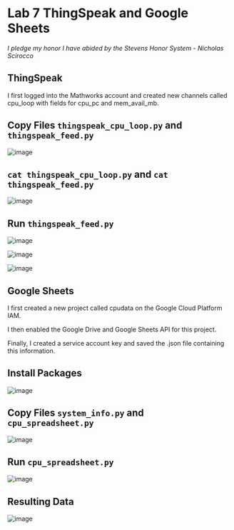 # Lab 7 ThingSpeak and Google Sheets

*I pledge my honor I have abided by the Stevens Honor System - Nicholas Scirocco*

## ThingSpeak

I first logged into the Mathworks account and created new channels called cpu_loop with fields for cpu_pc and mem_avail_mb.

## Copy Files `thingspeak_cpu_loop.py` and `thingspeak_feed.py`

![image](https://github.com/user-attachments/assets/71c64266-8517-4338-b501-5214468fdcf7)

## `cat thingspeak_cpu_loop.py` and `cat thingspeak_feed.py`

![image](https://github.com/user-attachments/assets/16c2b6b3-7dbb-46f1-b2f9-6aa54995b5c0)

## Run `thingspeak_feed.py`

![image](https://github.com/user-attachments/assets/ec4b8846-470a-4809-b965-acc9647f2299)

![image](https://github.com/user-attachments/assets/9bd24ce5-ccd4-4673-9b5e-10e651d4d51e)

![image](https://github.com/user-attachments/assets/0453508b-12c6-4e8d-a034-15714b9399c3)


## Google Sheets

I first created a new project called cpudata on the Google Cloud Platform IAM. 

I then enabled the Google Drive and Google Sheets API for this project. 

Finally, I created a service account key and saved the .json file containing this information.

## Install Packages

![image](https://github.com/user-attachments/assets/e0179286-9ce3-44b2-aead-dbf630e6d90b)

## Copy Files `system_info.py` and `cpu_spreadsheet.py`

![image](https://github.com/user-attachments/assets/1c651f62-3660-41e1-b808-d99ec7a94b0b)

## Run `cpu_spreadsheet.py`

![image](https://github.com/user-attachments/assets/0daca2e7-b254-4dca-9293-67d2a123e18e)

## Resulting Data

![image](https://github.com/user-attachments/assets/6ef94232-afca-4f8e-9d3a-63392cd5181b)
